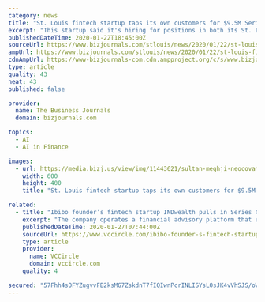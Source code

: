 ```yaml
---
category: news
title: "St. Louis fintech startup taps its own customers for $9.5M Series A round"
excerpt: "This startup said it's hiring for positions in both its St. Louis and New York offices after raising $9.5 million."
publishedDateTime: 2020-01-22T18:45:00Z
sourceUrl: https://www.bizjournals.com/stlouis/news/2020/01/22/st-louis-fintech-startup-taps-its-own-customers.html
ampUrl: https://www.bizjournals.com/stlouis/news/2020/01/22/st-louis-fintech-startup-taps-its-own-customers.amp.html
cdnAmpUrl: https://www-bizjournals-com.cdn.ampproject.org/c/s/www.bizjournals.com/stlouis/news/2020/01/22/st-louis-fintech-startup-taps-its-own-customers.amp.html
type: article
quality: 43
heat: 43
published: false

provider:
  name: The Business Journals
  domain: bizjournals.com

topics:
  - AI
  - AI in Finance

images:
  - url: https://media.bizj.us/view/img/11443621/sultan-meghji-neocova*600xx1200-800-0-72.png
    width: 600
    height: 400
    title: "St. Louis fintech startup taps its own customers for $9.5M Series A round"

related:
  - title: "Ibibo founder’s fintech startup INDwealth pulls in Series C funding"
    excerpt: "The company operates a financial advisory platform that uses AI and machine learning to allow users to manage their investments, liabilities, future cash flows and taxation. VCCircle has reached out to INDwealth on the details of the investment and will update this report accordingly. The Series C round comes after the fintech startup secured $ ..."
    publishedDateTime: 2020-01-27T07:44:00Z
    sourceUrl: https://www.vccircle.com/ibibo-founder-s-fintech-startup-indwealth-pulls-in-series-c-funding
    type: article
    provider:
      name: VCCircle
      domain: vccircle.com
    quality: 4

secured: "57Fhh4sOFYZugvvFB2ksMG7ZskdnT7fIQIwnPcrINLISYsL0sJK4vVhSJS/oWGDut6I4fu6eVhB7zHEF2UFBTzf/GuOhSqX4puYarNGWaMCGqlW0XRuRi/dlBx9qXJujCE82vM3lL1nMBTkeNqfzY84aGuH1jtthjBK3Ctf+e/nTfxe6EbGQsc871DVxE1kDkTmQYm132UZwMNyu2NVm04lFRE0QdjY4DG7lBVkyk33CDe8OKSucjLengJ+V27q+HLhrNhdfintV5DTdl8+z87uM5dDJJcoowLxjfdytc7MXN0KsHl7x496FgVglnvAfInxqtpIX86faVDGEWLWK8OZQbkCAkZZsZxTx3ZqSMj6i+FfoR4/PK15PUxD6o9OyuIANoaLR96l4cltAGYfVozazoGOvlsPaRaSJUzTcTUotXoNKtU+6R5BZ6+fwt9ng2bDvxOJuayA39MqYMVvQ6Q==;MDWCBuN1JCql9oe22MhxCg=="
---
```


